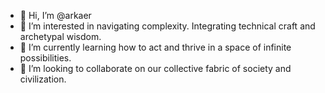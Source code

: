 - 👋 Hi, I’m @arkaer
- 👀 I’m interested in navigating complexity. Integrating technical craft and archetypal wisdom.
- 🌱 I’m currently learning how to act and thrive in a space of infinite possibilities.
- 💞️ I’m looking to collaborate on our collective fabric of society and civilization.

